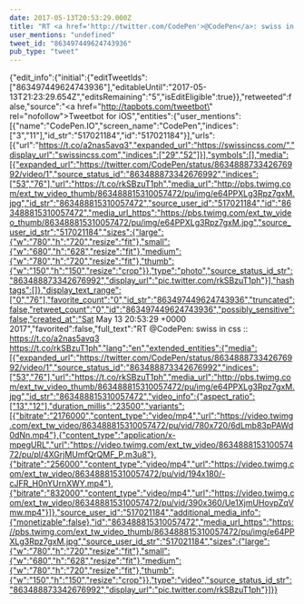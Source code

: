 ```yaml
---
date: 2017-05-13T20:53:29.000Z
title: "RT <a href='http://twitter.com/CodePen'>@CodePen</a>: swiss in css :: https://t.co/a2nas5avq3 https://t.co/rkSBzuT1ph″"
user_mentions: "undefined"
tweet_id: "863497449624743936"
pub_type: "tweet"
---
```

{"edit_info":{"initial":{"editTweetIds":["863497449624743936"],"editableUntil":"2017-05-13T21:23:29.654Z","editsRemaining":"5","isEditEligible":true}},"retweeted":false,"source":"<a href=\"http://tapbots.com/tweetbot\" rel=\"nofollow\">Tweetbot for iΟS</a>","entities":{"user_mentions":[{"name":"CodePen.IO","screen_name":"CodePen","indices":["3","11"],"id_str":"517021184","id":"517021184"}],"urls":[{"url":"https://t.co/a2nas5avq3","expanded_url":"https://swissincss.com/","display_url":"swissincss.com","indices":["29","52"]}],"symbols":[],"media":[{"expanded_url":"https://twitter.com/CodePen/status/863488873342676992/video/1","source_status_id":"863488873342676992","indices":["53","76"],"url":"https://t.co/rkSBzuT1ph","media_url":"http://pbs.twimg.com/ext_tw_video_thumb/863488815310057472/pu/img/e64PPXLg3Rpz7gxM.jpg","id_str":"863488815310057472","source_user_id":"517021184","id":"863488815310057472","media_url_https":"https://pbs.twimg.com/ext_tw_video_thumb/863488815310057472/pu/img/e64PPXLg3Rpz7gxM.jpg","source_user_id_str":"517021184","sizes":{"large":{"w":"780","h":"720","resize":"fit"},"small":{"w":"680","h":"628","resize":"fit"},"medium":{"w":"780","h":"720","resize":"fit"},"thumb":{"w":"150","h":"150","resize":"crop"}},"type":"photo","source_status_id_str":"863488873342676992","display_url":"pic.twitter.com/rkSBzuT1ph"}],"hashtags":[]},"display_text_range":["0","76"],"favorite_count":"0","id_str":"863497449624743936","truncated":false,"retweet_count":"0","id":"863497449624743936","possibly_sensitive":false,"created_at":"Sat May 13 20:53:29 +0000 2017","favorited":false,"full_text":"RT @CodePen: swiss in css :: https://t.co/a2nas5avq3 https://t.co/rkSBzuT1ph","lang":"en","extended_entities":{"media":[{"expanded_url":"https://twitter.com/CodePen/status/863488873342676992/video/1","source_status_id":"863488873342676992","indices":["53","76"],"url":"https://t.co/rkSBzuT1ph","media_url":"http://pbs.twimg.com/ext_tw_video_thumb/863488815310057472/pu/img/e64PPXLg3Rpz7gxM.jpg","id_str":"863488815310057472","video_info":{"aspect_ratio":["13","12"],"duration_millis":"23500","variants":[{"bitrate":"2176000","content_type":"video/mp4","url":"https://video.twimg.com/ext_tw_video/863488815310057472/pu/vid/780x720/6dLmb83pPAWd0dNn.mp4"},{"content_type":"application/x-mpegURL","url":"https://video.twimg.com/ext_tw_video/863488815310057472/pu/pl/4XGrjMUmfQrQMF_P.m3u8"},{"bitrate":"256000","content_type":"video/mp4","url":"https://video.twimg.com/ext_tw_video/863488815310057472/pu/vid/194x180/-cJFR_H0nYUrnXWY.mp4"},{"bitrate":"832000","content_type":"video/mp4","url":"https://video.twimg.com/ext_tw_video/863488815310057472/pu/vid/390x360/Ue1XjmUHovpZqVmw.mp4"}]},"source_user_id":"517021184","additional_media_info":{"monetizable":false},"id":"863488815310057472","media_url_https":"https://pbs.twimg.com/ext_tw_video_thumb/863488815310057472/pu/img/e64PPXLg3Rpz7gxM.jpg","source_user_id_str":"517021184","sizes":{"large":{"w":"780","h":"720","resize":"fit"},"small":{"w":"680","h":"628","resize":"fit"},"medium":{"w":"780","h":"720","resize":"fit"},"thumb":{"w":"150","h":"150","resize":"crop"}},"type":"video","source_status_id_str":"863488873342676992","display_url":"pic.twitter.com/rkSBzuT1ph"}]}}
